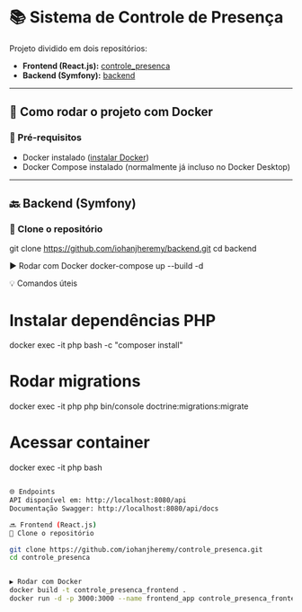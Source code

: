 # 📚 Sistema de Controle de Presença

Projeto dividido em dois repositórios:

- **Frontend (React.js):** [controle_presenca](https://github.com/iohanjheremy/controle_presenca)
- **Backend (Symfony):** [backend](https://github.com/iohanjheremy/backend)

---

## 🐳 Como rodar o projeto com Docker

### 🔧 Pré-requisitos

- Docker instalado ([instalar Docker](https://docs.docker.com/get-docker/))
- Docker Compose instalado (normalmente já incluso no Docker Desktop)

---

## 🔙 Backend (Symfony)

### 📁 Clone o repositório

git clone https://github.com/iohanjheremy/backend.git
cd backend

▶️ Rodar com Docker
docker-compose up --build -d

💡 Comandos úteis
# Instalar dependências PHP
docker exec -it php bash -c "composer install"

# Rodar migrations
docker exec -it php php bin/console doctrine:migrations:migrate

# Acessar container
docker exec -it php bash

```bash

🌐 Endpoints
API disponível em: http://localhost:8080/api
Documentação Swagger: http://localhost:8080/api/docs

🔜 Frontend (React.js)
📁 Clone o repositório

git clone https://github.com/iohanjheremy/controle_presenca.git
cd controle_presenca


▶️ Rodar com Docker
docker build -t controle_presenca_frontend .
docker run -d -p 3000:3000 --name frontend_app controle_presenca_frontend
